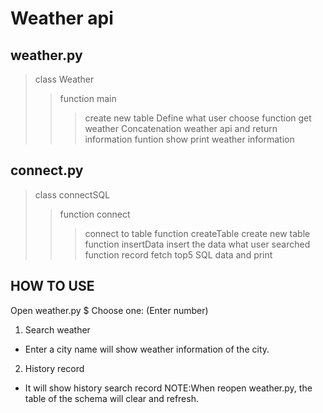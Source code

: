 Weather api
============

weather.py
------------
> class Weather
>> function main
>>> create new table
>>> Define what user choose
>> function get weather
>>> Concatenation weather api and return information
>> funtion show
>>> print weather information

connect.py
------------
> class connectSQL
>> function connect
>>> connect to table
>> function createTable
>>> create new table
>> function insertData
>>> insert the data what user searched
>> function record
>>> fetch top5 SQL data and print

HOW TO USE
------------
Open weather.py
$ Choose one: (Enter number)
1. Search weather
* Enter a city name will show weather information of the city.
2. History record
* It will show history search record
NOTE:When reopen weather.py, the table of the schema will clear and refresh.

